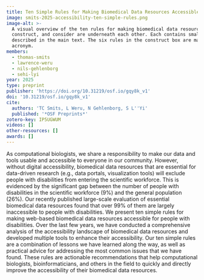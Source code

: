 ```yaml
---
title: Ten Simple Rules for Making Biomedical Data Resources Accessible
image: smits-2025-accessibility-ten-simple-rules.png
image-alt: >-
  A visual overview of the ten rules for making biomedical data resources accessible. Three boxes labeled with assess,
  construct, and consider are underneath each other. Each contains smaller boxes that represent individual rules, as
  described in the main text. The six rules in the construct box are marked with one of the letters in the POUR
  acronym.
members:
  - thomas-smits
  - lawrence-weru
  - nils-gehlenborg
  - sehi-lyi
year: 2025
type: preprint
publisher: 'https://doi.org/10.31219/osf.io/gqy8k_v1'
doi: '10.31219/osf.io/gqy8k_v1'
cite:
  authors: 'TC Smits, L Weru, N Gehlenborg, S L''Yi'
  published: '*OSF Preprints*'
zotero-key: IP5UGWUM
videos: []
other-resources: []
awards: []
---
```

As computational biologists, we share a responsibility to make our data and tools usable and accessible to everyone in our community. However, without digital accessibility, biomedical data resources that are essential for data-driven research (e.g., data portals, visualization tools) will exclude people with disabilities from entering the scientific workforce. This is evidenced by the significant gap between the number of people with disabilities in the scientific workforce (9%) and the general population (26%). Our recently published large-scale evaluation of essential biomedical data resources found that over 99% of them are largely inaccessible to people with disabilities. We present ten simple rules for making web-based biomedical data resources accessible for people with disabilities. Over the last few years, we have conducted a comprehensive analysis of the accessibility landscape of biomedical data resources and developed multiple tools to enhance their accessibility. Our ten simple rules are a combination of lessons we have learned along the way, as well as practical advice for addressing the most common issues that we have found. These rules are actionable recommendations that help computational biologists, bioinformaticians, and others in the field to quickly and directly improve the accessibility of their biomedical data resources.
